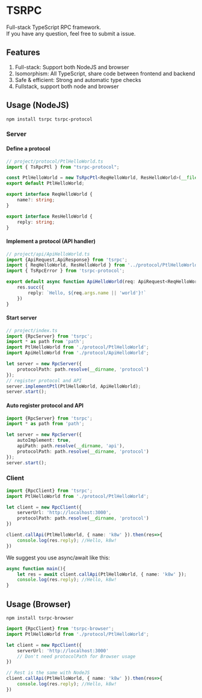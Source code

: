 TSRPC
===

Full-stack TypeScript RPC framework.<br/>
If you have any question, feel free to submit a issue.

## Features
1. Full-stack: Support both NodeJS and browser
1. Isomorphism: All TypeScript, share code between frontend and backend
1. Safe & efficient: Strong and automatic type checks
1. Fullstack, support both node and browser

## Usage (NodeJS)


```
npm install tsrpc tsrpc-protocol
```

### Server

#### Define a protocol

```typescript
// project/protocol/PtlHelloWorld.ts
import { TsRpcPtl } from "tsrpc-protocol";

const PtlHelloWorld = new TsRpcPtl<ReqHelloWorld, ResHelloWorld>(__filename);
export default PtlHelloWorld;

export interface ReqHelloWorld {
    name?: string;
}

export interface ResHelloWorld {
    reply: string;
}
```

#### Implement a protocol (API handler)

```typescript
// project/api/ApiHelloWorld.ts
import {ApiRequest,ApiResponse} from 'tsrpc';
import { ReqHelloWorld, ResHelloWorld } from '../protocol/PtlHelloWorld';
import { TsRpcError } from 'tsrpc-protocol';

export default async function ApiHelloWorld(req: ApiRequest<ReqHelloWorld>, res: ApiResponse<ResHelloWorld>) {
    res.succ({
        reply: `Hello, ${req.args.name || 'world'}!`
    })
}
```

#### Start server

```typescript
// project/index.ts
import {RpcServer} from 'tsrpc';
import * as path from 'path';
import PtlHelloWorld from './protocol/PtlHelloWorld';
import ApiHelloWorld from './protocol/ApiHelloWorld';

let server = new RpcServer({
    protocolPath: path.resolve(__dirname, 'protocol')
});
// register protocol and API
server.implementPtl(PtlHelloWorld, ApiHelloWorld);
server.start();
```

#### Auto register protocol and API

```typescript
import {RpcServer} from 'tsrpc';
import * as path from 'path';

let server = new RpcServer({
    autoImplement: true,
    apiPath: path.resolve(__dirname, 'api'),
    protocolPath: path.resolve(__dirname, 'protocol')        
});
server.start();
```

### Client

```typescript
import {RpcClient} from 'tsrpc';
import PtlHelloWorld from './protocol/PtlHelloWorld';

let client = new RpcClient({
    serverUrl: 'http://localhost:3000',
    protocolPath: path.resolve(__dirname, 'protocol')
})

client.callApi(PtlHelloWorld, { name: 'k8w' }).then(res=>{
    console.log(res.reply); //Hello, k8w!
})
```

We suggest you use async/await like this:

```typescript
async function main(){
    let res = await client.callApi(PtlHelloWorld, { name: 'k8w' });
    console.log(res.reply); //Hello, k8w!
}
```

## Usage (Browser)

`npm install tsrpc-browser`

```typescript
import {RpcClient} from 'tsrpc-browser';
import PtlHelloWorld from './protocol/PtlHelloWorld';

let client = new RpcClient({
    serverUrl: 'http://localhost:3000'
    // Don't need protocolPath for Browser usage
})

// Rest is the same with NodeJS
client.callApi(PtlHelloWorld, { name: 'k8w' }).then(res=>{
    console.log(res.reply); //Hello, k8w!
})
```